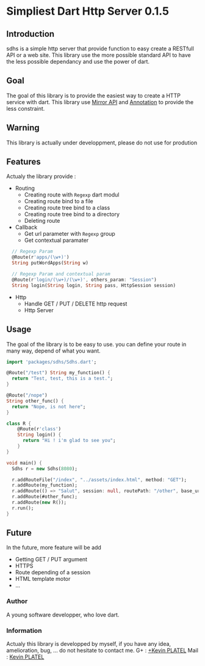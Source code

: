 # Simpliest Dart Http Server 0.1.5
## Introduction
sdhs is a simple http server that provide function to easy create a RESTfull API or a web site.
This library use the more possible standard API to have the less possible dependancy and use the power of dart.

## Goal
The goal of this library is to provide the easiest way to create a HTTP service with dart.
This library use [Mirror API](https://api.dartlang.org/apidocs/channels/stable/#dart-mirrors.Mirror) and [Annotation](https://api.dartlang.org/apidocs/channels/stable/#analyzer/analyzer.Annotation) to provide the less constraint.

## Warning
This library is actually under developpment, please do not use for prodution

## Features

Actualy the library provide :
  * Routing
    * Creating route with `Regexp` dart modul
    * Creating route bind to a file
    * Creating route tree bind to a class
    * Creating route tree bind to a directory
    * Deleting route
  * Callback
    * Get url parameter with `Regexp` group
    * Get contextual paramater
```dart
  // Regexp Param
  @Route(r'apps/(\w+)')
  String putWordApps(String w)

  // Regexp Param and contextual param
  @Route(r'login/(\w+)/(\w+)', others_param: "Session")
  String login(String login, String pass, HttpSession session) 
```
  * Http
    * Handle GET / PUT / DELETE http request
    * Http Server
    
## Usage
The goal of the library is to be easy to use. you can define your route in many way, depend of what you want.
```dart
import 'packages/sdhs/Sdhs.dart';

@Route("/test") String my_function() {
  return "Test, test, this is a test.";
}

@Route("/nope")
String other_func() {
  return "Nope, is not here";
}

class R {
    @Route(r'class')
    String login() {
      return "Hi ! i'm glad to see you";
    }
}

void main() {
  Sdhs r = new Sdhs(8080);

  r.addRouteFile("/index", "../assets/index.html", method: "GET");
  r.addRoute(my_function);
  r.addRoute(() => "Salut", session: null, routePath: "/other", base_url: "", method : "GET");
  r.addRoute(#other_func);
  r.addRoute(new R());
  r.run();
}

```
  
## Future
In the future, more feature will be add
  * Getting GET / PUT argument
  * HTTPS
  * Route depending of a session
  * HTML template motor
  * ...

### Author

A young software developper, who love dart.
  
### Information
Actualy this library is developped by myself, if you have any idea, amelioration, bug, ... do not hesitate to contact me.
G+ : [+Kevin PLATEL](https://plus.google.com/+KévinPlatel)
Mail : [Kevin PLATEL](platel.kevin@gmail.com)
